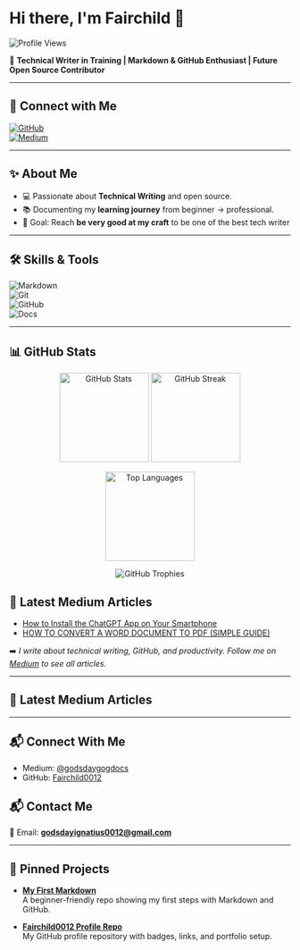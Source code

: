 # Hi there, I'm Fairchild 👋  


![Profile Views](https://komarev.com/ghpvc/?username=Fairchild0012&color=blueviolet)


🚀 **Technical Writer in Training | Markdown & GitHub Enthusiast | Future Open Source Contributor**  

---


## 🔗 Connect with Me
[![GitHub](https://img.shields.io/badge/GitHub-100000?style=for-the-badge&logo=github&logoColor=white)](https://github.com/Fairchild0012)  
[![Medium](https://img.shields.io/badge/Medium-12100E?style=for-the-badge&logo=medium&logoColor=white)](https://medium.com/@godsdaygogdocs)  

---

## ✨ About Me
- 💻 Passionate about **Technical Writing** and open source.  
- 📚 Documenting my **learning journey** from beginner → professional.  
- 🎯 Goal: Reach **be very good at my craft** to be one of the  best tech writer

---

## 🛠 Skills & Tools
![Markdown](https://img.shields.io/badge/Markdown-000000?style=for-the-badge&logo=markdown&logoColor=white)  
![Git](https://img.shields.io/badge/Git-F05032?style=for-the-badge&logo=git&logoColor=white)  
![GitHub](https://img.shields.io/badge/GitHub-181717?style=for-the-badge&logo=github&logoColor=white)  
![Docs](https://img.shields.io/badge/Docs-Writing-blue?style=for-the-badge)  

---
## 📊 GitHub Stats

<p align="center">
  <img src="https://github-readme-stats.vercel.app/api?username=Fairchild0012&show_icons=true&theme=radical" alt="GitHub Stats" height="160"/>
  <img src="https://github-readme-streak-stats.herokuapp.com/?user=Fairchild0012&theme=radical" alt="GitHub Streak" height="160"/>
</p>

<p align="center">
  <img src="https://github-readme-stats.vercel.app/api/top-langs/?username=Fairchild0012&layout=compact&theme=radical" alt="Top Languages" height="160"/>
</p>

<p align="center">
  <img src="https://github-profile-trophy.vercel.app/?username=Fairchild0012&theme=radical&row=1&column=8" alt="GitHub Trophies"/>
</p>



## 📝 Latest Medium Articles
<!-- MEDIUM-LIST:START -->
- [How to Install the ChatGPT App on Your Smartphone](https://medium.com/@godsdaygogdocs/how-to-install-the-chatgpt-app-on-your-smartphone-0d35baf163b8)
- [HOW TO CONVERT A WORD DOCUMENT TO PDF (SIMPLE GUIDE)](https://medium.com/@godsdaygogdocs/how-to-convert-a-word-document-to-pdf-simple-guide-36e645381482)
<!-- MEDIUM-LIST:END -->

➡️ *I write about technical writing, GitHub, and productivity. Follow me on [Medium](https://medium.com/@godsdaygogdocs) to see all articles.*


---

## 📝 Latest Medium Articles
<!-- BLOG-POST-LIST:START -->
<!-- BLOG-POST-LIST:END -->

---


## 📬 Connect With Me
- Medium: [@godsdaygogdocs](https://medium.com/@godsdaygogdocs)
- GitHub: [Fairchild0012](https://github.com/Fairchild0012)


## 📬 Contact Me
📧 Email: **godsdayignatius0012@gmail.com**  

---


## 🚀 Pinned Projects

- [**My First Markdown**](https://github.com/Fairchild0012/my-first-markdown)  
  A beginner-friendly repo showing my first steps with Markdown and GitHub.  

- [**Fairchild0012 Profile Repo**](https://github.com/Fairchild0012/Fairchild0012)  
  My GitHub profile repository with badges, links, and portfolio setup.

 
